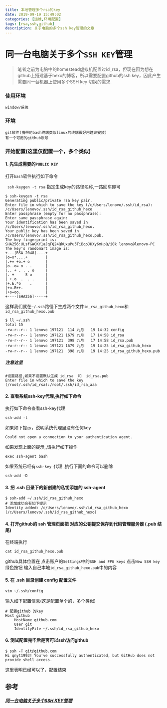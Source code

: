 ```yaml
---
title: 本地管理多个rsa的key
date: 2019-09-19 15:49:02
categories: [运维,环境配置]
tags: [rsa,ssh,github] 
description: 关于电脑的多个ssh key管理的文章
---
```


# 同一台电脑关于多个`SSH KEY`管理

> 笔者之前为电脑中的homestead虚拟机配置过id_rsa，但现在因为想在github上搭建基于hexo的博客，所以需要配置github的ssh key，因此产生需要同一台机器上使用多个SSH key 切换的需求.

### 使用环境

	window7系统

### 环境

	git软件(携带的bash终端类似linux的终端很好用建议安装)
	有一个可用的github账号

### 开始配置(这里仅配置一个，多个类似)

#### 1. 先生成需要的`PUBLIC KEY`

打开`bash`软件执行如下命令

` ssh-keygen -t rsa` 指定生成key的路径名称,一路回车即可


    $ ssh-keygen -t rsa
    Generating public/private rsa key pair.
    Enter file in which to save the key (/c/Users/lenovo/.ssh/id_rsa): /c/Users/lenovo/.ssh/id_rsa_github_hexo
    Enter passphrase (empty for no passphrase):
    Enter same passphrase again:
    Your identification has been saved in /c/Users/lenovo/.ssh/id_rsa_github_hexo.
    Your public key has been saved in /c/Users/lenovo/.ssh/id_rsa_github_hexo.pub.
    The key fingerprint is:
    SHA256:ULsfGWCKY1aJqFQ24QkUxuPu3TiBqoJHXy6mHpQ/i0k lenovo@lenovo-PC
    The key's randomart image is:
    +---[RSA 2048]----+
    |o=o*....+        |
    |.+= +o.+ o       |
    |o..o= o . .      |
    |.. + . . . o     |
    |. +     S o      |
    | +.o  .  . .     |
    |+.E.*o    .      |
    |+o.B++.          |
    |+o=oo.           |
    +----[SHA256]-----+



 这样我们就在`~/.ssh`路径下生成两个文件`id_rsa_github_hexo`和`id_rsa_github_hexo.pub`


    $ ll ~/.ssh
    total 15
    -rw-r--r-- 1 lenovo 197121  114 九月   19 14:32 config
    -rw-r--r-- 1 lenovo 197121 1679 九月   17 14:58 id_rsa
    -rw-r--r-- 1 lenovo 197121  398 九月   17 14:58 id_rsa.pub
    -rw-r--r-- 1 lenovo 197121 1679 九月   19 14:25 id_rsa_github_hexo
    -rw-r--r-- 1 lenovo 197121  398 九月   19 14:25 id_rsa_github_hexo.pub


##### 注意这里


    #设置路径,如果不设置默认生成 id_rsa  和  id_rsa.pub
    Enter file in which to save the key (/root/.ssh/id_rsa):/root/.ssh/id_rsa_aaa  


#### 2. 查看系统ssh-key代理,执行如下命令

执行如下命令查看ssh-key代理

    ssh-add -l

如果如下提示，说明系统代理里没有任何key

    Could not open a connection to your authentication agent.


如果发现上面的提示,,请执行如下操作

    exec ssh-agent bash

如果系统已经有`ssh-key `代理 ,执行下面的命令可以删除


    ssh-add -D

#### 3. 把 .ssh 目录下的新创建的私钥添加的 ssh-agent


    $ ssh-add ~/.ssh/id_rsa_github_hexo
    # 添加成功会有如下提示
    Identity added: /c/Users/lenovo/.ssh/id_rsa_github_hexo (/c/Users/lenovo/.ssh/id_rsa_github_hexo)


#### 4. 打开github的 ssh 管理页面把 对应的公钥提交保存到代码管理服务器 (.pub 结尾)

在终端执行


    cat id_rsa_github_hexo.pub




github具体位置在 点击账户的`Settings`中的`SSH and FPG keys` 点击`New SSH key`绿色按钮 输入自己本地`id_rsa_github_hexo.pub`中的内容

#### 5. 在 .ssh 目录创建 config 配置文件


    vim ~/.ssh/config


输入如下配置信息(这是配置单个的，多个类似)


    # 配置github 的key
    Host github
        HostName github.com
        User git
        IdentityFile ~/.ssh/id_rsa_github_hexo



#### 6. 测试配置完毕后是否可以ssh访问github


    $ ssh -T git@github.com
    Hi qnyt1993! You've successfully authenticated, but GitHub does not provide shell access.


这里表明已经可以了，配置结束


## 参考

##### [同一台电脑关于多个SSH KEY管理](https://www.cnblogs.com/dfyg-xiaoxiao/p/7281009.html)